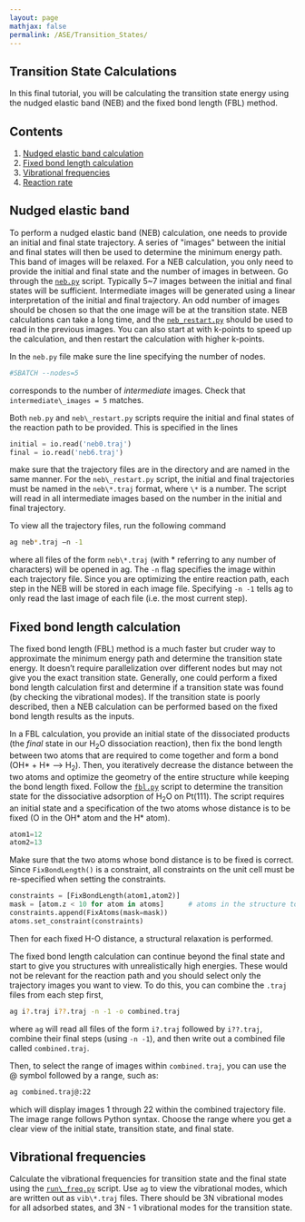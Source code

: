 ```yaml
---
layout: page
mathjax: false
permalink: /ASE/Transition_States/
---
```


## Transition State Calculations

In this final tutorial, you will be calculating the transition state energy using the nudged elastic band (NEB) and the fixed bond length (FBL) method.

## Contents
1. [Nudged elastic band calculation](#nudged-elastic-band-calculation)
2. [Fixed bond length calculation](#fixed-bond-length-calculation)
3. [Vibrational frequencies](#vibrational-frequencies)
4. [Reaction rate](#reaction-rate)


<a name='nudged-elastic-band-calculation'></a>
## Nudged elastic band

To perform a nudged elastic band (NEB) calculation, one needs to provide an initial and final state trajectory. A series of "images" between the initial and final states will then be used to determine the minimum energy path. This band of images will be relaxed. For a NEB calculation, you only need to provide the initial and final state and the number of images in between. Go through the [`neb.py`](neb.py) script. Typically 5~7 images between the initial and final states will be sufficient. Intermediate images will be generated using a linear interpretation of the initial and final trajectory. An odd number of images should be chosen so that the one image will be at the transition state. NEB calculations can take a long time, and the [`neb_restart.py`](neb_restart.py) should be used to read in the previous images. You can also start at with k-points to speed up the calculation, and then restart the calculation with higher k-points.

In the `neb.py` file make sure the line specifying the number of nodes.

```python
#SBATCH --nodes=5
```
corresponds to the number of _intermediate_ images. Check that `intermediate\_images = 5` matches. 

Both `neb.py` and `neb\_restart.py` scripts require the initial and final states of the reaction path to be provided. This is specified in the lines
```python
initial = io.read('neb0.traj')
final = io.read('neb6.traj')
```

make sure that the trajectory files are in the directory and are named in the same manner. For the `neb\_restart.py` script, the initial and final trajectories must be named in the `neb\*.traj` format, where `\*` is a number. The script will read in all intermediate images based on the number in the initial and final trajectory.

To view all the trajectory files, run the following command

```bash
ag neb*.traj –n -1
```

where all files of the form `neb\*.traj` (with * referring to any number of characters) will be opened in ag. The `-n` flag specifies the image within each trajectory file. Since you are optimizing the entire reaction path, each step in the NEB will be stored in each image file. Specifying `-n -1` tells ag to only read the last image of each file (i.e. the most current step).


<a name='fixed-bond-length-calculation'></a>
## Fixed bond length calculation

The fixed bond length (FBL) method is a much faster but cruder way to approximate the minimum energy path and determine the transition state energy. It doesn’t require parallelization over different nodes but may not give you the exact transition state. Generally, one could perform a fixed bond length calculation first and determine if a transition state was found (by checking the vibrational modes). If the transition state is poorly described, then a NEB calculation can be performed based on the fixed bond length results as the inputs.

In a FBL calculation, you provide an initial state of the dissociated products (the *final* state in our H<sub>2</sub>O dissociation reaction), then fix the bond length between two atoms that are required to come together and form a bond (OH* + H* --> H<sub>2</sub>). Then, you iteratively decrease the distance between the two atoms and optimize the geometry of the entire structure while keeping the bond length fixed. Follow the [`fbl.py`](fbl.py) script to determine the transition state for the dissociative adsorption of H<sub>2</sub>O on Pt(111). The script requires an initial state and a specification of the two atoms whose distance is to be fixed (O in the OH* atom and the H* atom).

```python
atom1=12
atom2=13
```

Make sure that the two atoms whose bond distance is to be fixed is correct. Since `FixBondLength()` is a constraint, all constraints on the unit cell must be re-specified when setting the constraints.

```python
constraints = [FixBondLength(atom1,atom2)]
mask = [atom.z < 10 for atom in atoms]      # atoms in the structure to be fixed
constraints.append(FixAtoms(mask=mask))
atoms.set_constraint(constraints)
```

Then for each fixed H-O distance, a structural relaxation is performed.

The fixed bond length calculation can continue beyond the final state and start to give you structures with unrealistically high energies. These would not be relevant for the reaction path and you should select only the trajectory images you want to view. To do this, you can combine the `.traj` files from each step first,

```bash
ag i?.traj i??.traj -n -1 -o combined.traj
```

where `ag` will read all files of the form `i?.traj` followed by `i??.traj`, combine their final steps (using `-n -1`), and then write out a combined file called `combined.traj`.

Then, to select the range of images within `combined.traj`, you can use the @ symbol followed by a range, such as:

```bash
ag combined.traj@:22
```

which will display images 1 through 22 within the combined trajectory file. The image range follows Python syntax. Choose the range where you get a clear view of the initial state, transition state, and final state.

<a name='vibrational-frequencies'></a>
## Vibrational frequencies
Calculate the vibrational frequencies for transition state and the final state using the [`run\_freq.py`](run_freq.py) script. Use `ag` to view the vibrational modes, which are written out as `vib\*.traj` files. There should be 3N vibrational modes for all adsorbed states, and 3N - 1 vibrational modes for the transition state.
